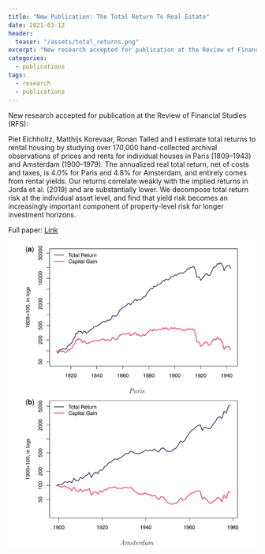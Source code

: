 ```yaml
---
title: "New Publication: The Total Return To Real Estate"
date: 2021-03-12
header:
  teaser: "/assets/total_returns.png"
excerpt: "New research accepted for publication at the Review of Financial Studies (RFS) suggests that returns to real estate are solid but not exceptional: No sign of a housing risk premium puzzle."
categories:
  - publications
tags:
  - research
  - publications
---
```


New research accepted for publication at the Review of Financial Studies (RFS):

Piet Eichholtz, Matthijs Korevaar, Ronan Talled and I estimate total returns to rental housing by studying over 170,000 hand-collected archival observations of prices and rents for individual houses in Paris (1809&ndash;1943) and Amsterdam (1900&ndash;1979). The annualized real total return, net of costs and taxes, is 4.0% for Paris and 4.8% for Amsterdam, and entirely comes from rental yields. Our returns correlate weakly with the implied returns in Jorda et al. (2019) and are substantially lower. We decompose total return risk at the individual asset level, and find that yield risk becomes an increasingly important component of property-level risk for longer investment horizons.

Full paper: [Link](https://doi.org/10.1093/rfs/hhab042)

<img src="/assets/images/total_returns.png">
